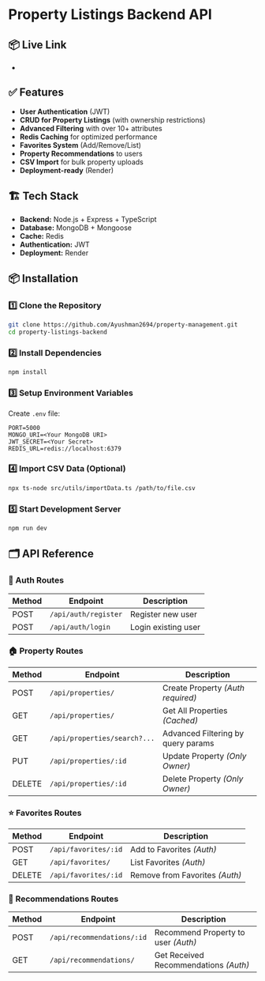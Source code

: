 # Property Listings Backend API
## 📦 Live Link
-
## ✅ Features

- **User Authentication** (JWT)
- **CRUD for Property Listings** (with ownership restrictions)
- **Advanced Filtering** with over 10+ attributes
- **Redis Caching** for optimized performance
- **Favorites System** (Add/Remove/List)
- **Property Recommendations** to users
- **CSV Import** for bulk property uploads
- **Deployment-ready** (Render)

## 🏗️ Tech Stack

- **Backend:** Node.js + Express + TypeScript
- **Database:** MongoDB + Mongoose
- **Cache:** Redis
- **Authentication:** JWT
- **Deployment:** Render


## 📦 Installation

### 1️⃣ Clone the Repository

```bash
git clone https://github.com/Ayushman2694/property-management.git
cd property-listings-backend
```

### 2️⃣ Install Dependencies

```bash
npm install
```

### 3️⃣ Setup Environment Variables

Create `.env` file:

```env
PORT=5000
MONGO_URI=<Your MongoDB URI>
JWT_SECRET=<Your Secret>
REDIS_URL=redis://localhost:6379
```

### 4️⃣ Import CSV Data (Optional)

```bash
npx ts-node src/utils/importData.ts /path/to/file.csv
```

### 5️⃣ Start Development Server

```bash
npm run dev
```



## 🗂️ API Reference

### 🔐 Auth Routes

| Method | Endpoint | Description |
|--------|----------|-------------|
| POST | `/api/auth/register` | Register new user |
| POST | `/api/auth/login` | Login existing user |

### 🏠 Property Routes

| Method | Endpoint | Description |
|--------|----------|-------------|
| POST | `/api/properties/` | Create Property *(Auth required)* |
| GET | `/api/properties/` | Get All Properties *(Cached)* |
| GET | `/api/properties/search?...` | Advanced Filtering by query params |
| PUT | `/api/properties/:id` | Update Property *(Only Owner)* |
| DELETE | `/api/properties/:id` | Delete Property *(Only Owner)* |

### ⭐ Favorites Routes

| Method | Endpoint | Description |
|--------|----------|-------------|
| POST | `/api/favorites/:id` | Add to Favorites *(Auth)* |
| GET | `/api/favorites/` | List Favorites *(Auth)* |
| DELETE | `/api/favorites/:id` | Remove from Favorites *(Auth)* |

### 📩 Recommendations Routes

| Method | Endpoint | Description |
|--------|----------|-------------|
| POST | `/api/recommendations/:id` | Recommend Property to user *(Auth)* |
| GET | `/api/recommendations/` | Get Received Recommendations *(Auth)* |


